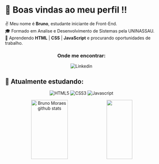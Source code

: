 # 👋 Boas vindas ao meu perfil !!
✌️ Meu nome é **Bruno**, estudante iniciante de Front-End. <br>
🎓 Formado em Analise e Desenvolvimento de Sistemas pela UNINASSAU. <br>
🤝 Aprendendo **HTML** | **CSS** | **JavaScript** e procurando oportunidades de trabalho.

<div align = "center">

 ### Onde me encontrar: <br>
 
![Linkedin](https://img.shields.io/badge/LinkedIn-0077B5?style=for-the-badge&logo=linkedin&logoColor=white)

</div>

## 📘 Atualmente estudando:

<div align = "center">
  
  ![HTML5](https://img.shields.io/badge/HTML5-E34F26?style=for-the-badge&logo=html5&logoColor=white)
  ![CSS3](https://img.shields.io/badge/CSS3-1572B6?style=for-the-badge&logo=css3&logoColor=white)
  ![Javascript](https://img.shields.io/badge/JavaScript-323330?style=for-the-badge&logo=javascript&logoColor=F7DF1E)

</div>


<div align = "center">
    
  <img width="49%" height="195px" src="https://github-readme-stats.vercel.app/api?username=bmoraes&show_icons=true&count_private=true&hide_border=true&title_color=C9D1D9&icon_color=58A6FF&text_color=c9d1d9&bg_color=0D1117" alt="Bruno Moraes github stats" /> 
  
  <img width="41%" height="195px" src="https://github-readme-stats.vercel.app/api/top-langs/?username=bmoraes&layout=compact&hide_border=true&title_color=C9D1D9&text_color=58A6FF&bg_color=0D1117" />

 
</div>
